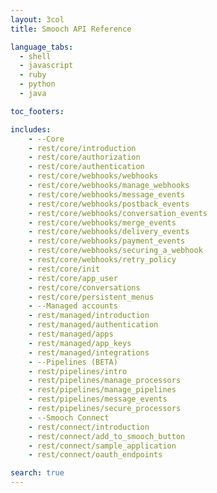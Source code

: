 ```yaml
---
layout: 3col
title: Smooch API Reference

language_tabs:
  - shell
  - javascript
  - ruby
  - python
  - java

toc_footers:

includes:
    - --Core
    - rest/core/introduction
    - rest/core/authorization
    - rest/core/authentication
    - rest/core/webhooks/webhooks
    - rest/core/webhooks/manage_webhooks
    - rest/core/webhooks/message_events
    - rest/core/webhooks/postback_events
    - rest/core/webhooks/conversation_events
    - rest/core/webhooks/merge_events
    - rest/core/webhooks/delivery_events
    - rest/core/webhooks/payment_events
    - rest/core/webhooks/securing_a_webhook
    - rest/core/webhooks/retry_policy
    - rest/core/init
    - rest/core/app_user
    - rest/core/conversations
    - rest/core/persistent_menus
    - --Managed accounts
    - rest/managed/introduction
    - rest/managed/authentication
    - rest/managed/apps
    - rest/managed/app_keys
    - rest/managed/integrations
    - --Pipelines (BETA)
    - rest/pipelines/intro
    - rest/pipelines/manage_processors
    - rest/pipelines/manage_pipelines
    - rest/pipelines/message_events
    - rest/pipelines/secure_processors
    - --Smooch Connect
    - rest/connect/introduction
    - rest/connect/add_to_smooch_button
    - rest/connect/sample_application
    - rest/connect/oauth_endpoints

search: true
---
```

